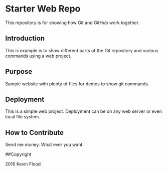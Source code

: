 # Starter Web Repo

This repository is for showing how Git and GitHub work together.

## Introduction

This is example is to show different parts of the Git repository and various commands using a web project.

## Purpose

Sample website with plenty of files for demos to show git commands.

## Deployment

This is a simple web project. Deployment can be on any web server or even local file system.

## How to Contribute

Send me money. What ever you want.

##Copyright

2016 Kevin Flood
